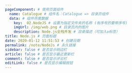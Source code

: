 ```yaml
---
pageComponent: # 使用页面组件
  name: Catalogue # 组件名：Catalogue => 目录页组件
  data: # 组件所需数据
    key:  02.NodeJS # 设置为指定文件夹的名称 (有序号的要带序号)
    imgUrl: /img/web.png # 目录页内的图片
    description: Node.js全栈开发 # 目录描述（可加入a标签）
title: Node.js # 页面标题
date: 2020-01-12 11:51:53 # 创建日期
permalink: /note/NodeJs # 永久链接
sidebar: false # 是否显示侧边栏
article: false # 是否显示最近更新栏
comment: false # 是否显示评论栏
editLink: false # 是否显示编辑按钮
---
```

